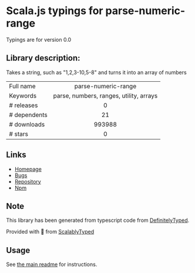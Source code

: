 
# Scala.js typings for parse-numeric-range

Typings are for version 0.0

## Library description:
Takes a string, such as "1,2,3-10,5-8" and turns it into an array of numbers

|                    |                 |
| ------------------ | :-------------: |
| Full name          | parse-numeric-range |
| Keywords           | parse, numbers, ranges, utility, arrays |
| # releases         | 0 |
| # dependents       | 21 |
| # downloads        | 993988 |
| # stars            | 0 |

## Links
- [Homepage](https://github.com/euank/node-parse-numeric-range)
- [Bugs](https://github.com/euank/node-parse-numeric-range/issues)
- [Repository](https://github.com/euank/node-parse-numeric-range)
- [Npm](https://www.npmjs.com/package/parse-numeric-range)
    


## Note
This library has been generated from typescript code from [DefinitelyTyped](https://definitelytyped.org).

Provided with :purple_heart: from [ScalablyTyped](https://github.com/oyvindberg/ScalablyTyped)

## Usage
See [the main readme](../../readme.md) for instructions.


